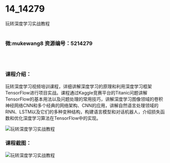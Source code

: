 # 14_14279
玩转深度学习实战教程
<br/></br>
<h3>微:mukewang8 资源编号：5214279</h3>
<br/></br>
<h3>课程介绍：</h3>
<p>玩转<a title="查看与 深度学习 相关的文章" target="_blank">深度学习</a>视频培训课程，详细讲解<a title="查看与 深度学习 相关的文章" target="_blank">深度学习</a>的原理和利用深度学习框架TensorFlow进行项目实战。课程通过Kaggle竞赛平台的Titanic问题讲解TensorFlow的基本用法以及问题处理的常用技巧，讲解深度学习图像领域的卷积神经网络CNN和多个经典的网络架构、CNN的应用，讲解自然语言处理领域的RNN、LSTM以及它们的多种变种结构，构建语言模型和对话机器人，介绍损失函数和优化深度学习算法在TensorFlow中的实现。</p>
<p><img src="https://www.ko996.com/wp-content/uploads/img/2020/07/1-26-300x202.png" alt="玩转深度学习实战教程"></p>
<div class="info-desc">
<h3>课程截图：</h3>
<p><img src="https://www.ko996.com/wp-content/uploads/img/2020/07/2-30.png" alt="玩转深度学习实战教程"></p>


			
</div>
